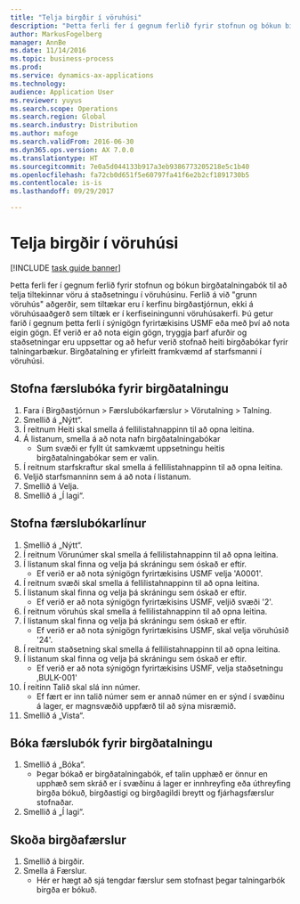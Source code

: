 ```yaml
---
title: "Telja birgðir í vöruhúsi"
description: "Þetta ferli fer í gegnum ferlið fyrir stofnun og bókun birgðatalningabók til að telja tiltekinnar vöru á staðsetningu í vöruhúsinu."
author: MarkusFogelberg
manager: AnnBe
ms.date: 11/14/2016
ms.topic: business-process
ms.prod: 
ms.service: dynamics-ax-applications
ms.technology: 
audience: Application User
ms.reviewer: yuyus
ms.search.scope: Operations
ms.search.region: Global
ms.search.industry: Distribution
ms.author: mafoge
ms.search.validFrom: 2016-06-30
ms.dyn365.ops.version: AX 7.0.0
ms.translationtype: HT
ms.sourcegitcommit: 7e0a5d044133b917a3eb9386773205218e5c1b40
ms.openlocfilehash: fa72cb0d651f5e60797fa41f6e2b2cf1891730b5
ms.contentlocale: is-is
ms.lasthandoff: 09/29/2017

---
```

# <a name="count-inventory-in-a-warehouse"></a>Telja birgðir í vöruhúsi

[!INCLUDE [task guide banner](../../includes/task-guide-banner.md)]

Þetta ferli fer í gegnum ferlið fyrir stofnun og bókun birgðatalningabók til að telja tiltekinnar vöru á staðsetningu í vöruhúsinu. Ferlið á við "grunn vöruhús" aðgerðir, sem tiltækar eru í kerfinu birgðastjórnun, ekki á vöruhúsaaðgerð sem tiltæk er í kerfiseiningunni vöruhúsakerfi. Þú getur farið í gegnum þetta ferli í sýnigögn fyrirtækisins USMF eða með því að nota eigin gögn. Ef verið er að nota eigin gögn, tryggja þarf afurðir og staðsetningar eru uppsettar og að hefur verið stofnað heiti birgðabókar fyrir talningarbækur. Birgðatalning er yfirleitt framkvæmd af starfsmanni í vöruhúsi.


## <a name="create-an-inventory-counting-journal"></a>Stofna færslubóka fyrir birgðatalningu
1. Fara í Birgðastjórnun > Færslubókarfærslur > Vörutalning > Talning.
2. Smellið á „Nýtt“.
3. Í reitnum Heiti skal smella á fellilistahnappinn til að opna leitina.
4. Á listanum, smella á að nota nafn birgðatalningabókar
    * Sum svæði er fyllt út samkvæmt uppsetningu heitis birgðatalningabókar sem er valin.  
5. Í reitnum starfskraftur skal smella á fellilistahnappinn til að opna leitina.
6. Veljið starfsmanninn sem á að nota í listanum.
7. Smellið á Velja.
8. Smellið á „Í lagi“.

## <a name="create-journal-lines"></a>Stofna færslubókarlínur
1. Smellið á „Nýtt“.
2. Í reitnum Vörunúmer skal smella á fellilistahnappinn til að opna leitina.
3. Í listanum skal finna og velja þá skráningu sem óskað er eftir.
    * Ef verið er að nota sýnigögn fyrirtækisins USMF velja 'A0001'.  
4. Í reitnum svæði skal smella á fellilistahnappinn til að opna leitina.
5. Í listanum skal finna og velja þá skráningu sem óskað er eftir.
    * Ef verið er að nota sýnigögn fyrirtækisins USMF, veljið svæði '2'.  
6. Í reitnum vöruhús skal smella á fellilistahnappinn til að opna leitina.
7. Í listanum skal finna og velja þá skráningu sem óskað er eftir.
    * Ef verið er að nota sýnigögn fyrirtækisins USMF, skal velja vöruhúsið '24'.  
8. Í reitnum staðsetning skal smella á fellilistahnappinn til að opna leitina.
9. Í listanum skal finna og velja þá skráningu sem óskað er eftir.
    * Ef verið er að nota sýnigögn fyrirtækisins USMF, velja staðsetningu ‚BULK-001'  
10. Í reitinn Talið skal slá inn númer.
    * Ef fært er inn talið númer sem er annað númer en er sýnd í svæðinu á lager, er magnsvæðið uppfærð til að sýna misræmið.  
11. Smellið á „Vista“.

## <a name="post-the-inventory-counting-journal"></a>Bóka færslubók fyrir birgðatalningu
1. Smellið á „Bóka“.
    * Þegar bókað er birgðatalningabók, ef talin upphæð er önnur en upphæð sem skráð er í svæðinu á lager er innhreyfing eða úthreyfing birgða bókuð, birgðastigi og birgðagildi breytt og fjárhagsfærslur stofnaðar.  
2. Smellið á „Í lagi“.

## <a name="view-inventory-transactions"></a>Skoða birgðafærslur
1. Smellið á birgðir.
2. Smella á Færslur.
    * Hér er hægt að sjá tengdar færslur sem stofnast þegar talningarbók birgða er bókuð.   

